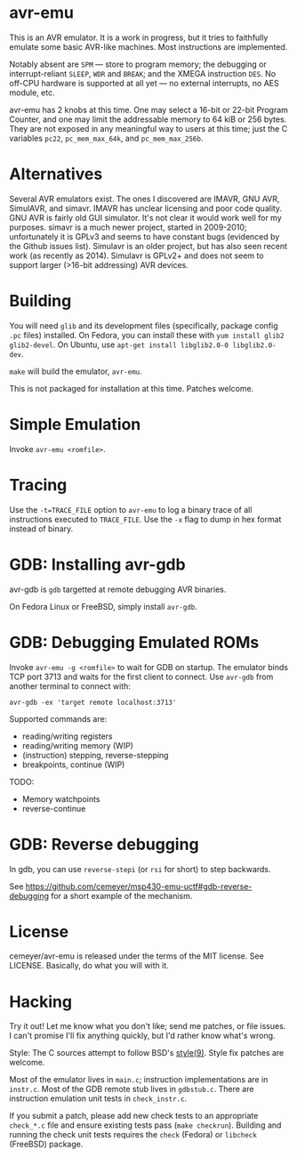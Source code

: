 avr-emu
=======

This is an AVR emulator. It is a work in progress, but it tries to faithfully
emulate some basic AVR-like machines. Most instructions are implemented.

Notably absent are `SPM` — store to program memory; the debugging or
interrupt-reliant `SLEEP`, `WDR` and `BREAK`; and the XMEGA instruction `DES`.
No off-CPU hardware is supported at all yet — no external interrupts, no AES
module, etc.

avr-emu has 2 knobs at this time. One may select a 16-bit or 22-bit Program
Counter, and one may limit the addressable memory to 64 kiB or 256 bytes. They
are not exposed in any meaningful way to users at this time; just the C
variables `pc22`, `pc_mem_max_64k`, and `pc_mem_max_256b`.

Alternatives
============

Several AVR emulators exist. The ones I discovered are IMAVR, GNU AVR,
SimulAVR, and simavr. IMAVR has unclear licensing and poor code quality. GNU
AVR is fairly old GUI simulator. It's not clear it would work well for my
purposes. simavr is a much newer project, started in 2009-2010; unfortunately
it is GPLv3 and seems to have constant bugs (evidenced by the Github issues
list). Simulavr is an older project, but has also seen recent work (as recently
as 2014). Simulavr is GPLv2+ and does not seem to support larger (>16-bit
addressing) AVR devices.

Building
========

You will need `glib` and its development files (specifically, package config
`.pc` files) installed. On Fedora, you can install these with `yum install
glib2 glib2-devel`. On Ubuntu, use `apt-get install libglib2.0-0
libglib2.0-dev`.

`make` will build the emulator, `avr-emu`.

This is not packaged for installation at this time. Patches welcome.

Simple Emulation
================

Invoke `avr-emu <romfile>`.

Tracing
=======

Use the `-t=TRACE_FILE` option to `avr-emu` to log a binary trace of all
instructions executed to `TRACE_FILE`. Use the `-x` flag to dump in hex format
instead of binary.

GDB: Installing avr-gdb
==========================

avr-gdb is `gdb` targetted at remote debugging AVR binaries.

On Fedora Linux or FreeBSD, simply install `avr-gdb`.

GDB: Debugging Emulated ROMs
============================

Invoke `avr-emu -g <romfile>` to wait for GDB on startup. The emulator binds
TCP port 3713 and waits for the first client to connect. Use `avr-gdb` from
another terminal to connect with:

    avr-gdb -ex 'target remote localhost:3713'

Supported commands are:
* reading/writing registers
* reading/writing memory (WIP)
* (instruction) stepping, reverse-stepping
* breakpoints, continue (WIP)

TODO:
* Memory watchpoints
* reverse-continue

GDB: Reverse debugging
======================

In gdb, you can use `reverse-stepi` (or `rsi` for short) to step backwards.

See https://github.com/cemeyer/msp430-emu-uctf#gdb-reverse-debugging for a
short example of the mechanism.

License
=======

cemeyer/avr-emu is released under the terms of the MIT license. See LICENSE.
Basically, do what you will with it.

Hacking
=======

Try it out! Let me know what you don't like; send me patches, or file issues. I
can't promise I'll fix anything quickly, but I'd rather know what's wrong.

Style: The C sources attempt to follow BSD's
[style(9)](http://www.freebsd.org/cgi/man.cgi?query=style&sektion=9). Style fix
patches are welcome.

Most of the emulator lives in `main.c`; instruction implementations are in
`instr.c`. Most of the GDB remote stub lives in `gdbstub.c`. There are
instruction emulation unit tests in `check_instr.c`.

If you submit a patch, please add new check tests to an appropriate `check_*.c`
file and ensure existing tests pass (`make checkrun`). Building and running the
check unit tests requires the `check` (Fedora) or `libcheck` (FreeBSD) package.
